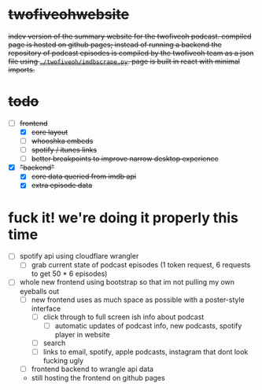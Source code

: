 # ~~twofiveohwebsite~~

~~indev version of the summary website for the twofiveoh podcast. compiled page is hosted on github pages; instead of running a backend the repository of podcast episodes is compiled by the twofiveoh team as a json file using [```./twofiveoh/imdbscrape.py```](https://github.com/uuupah/twofiveoh_website/blob/main/twofiveoh/imdbscrape.py). page is built in react with minimal imports.~~

# ~~todo~~
- [ ] ~~frontend~~
    - [x] ~~core layout~~
    - [ ] ~~whooshka embeds~~
    - [ ] ~~spotify / itunes links~~
    - [ ] ~~better breakpoints to improve narrow desktop experience~~
- [x] ~~"backend"~~
    - [x] ~~core data queried from imdb api~~
    - [x] ~~extra episode data~~

# fuck it! we're doing it properly this time
- [ ] spotify api using cloudflare wrangler
  - [ ] grab current state of podcast episodes (1 token request, 6 requests to get 50 * 6 episodes)
- [ ] whole new frontend using bootstrap so that im not pulling my own eyeballs out
  - [ ] new frontend uses as much space as possible with a poster-style interface
    - [ ] click through to full screen ish info about podcast
      - [ ] automatic updates of podcast info, new podcasts, spotify player in website
    - [ ] search
    - [ ] links to email, spotify, apple podcasts, instagram that dont look fucking ugly
  - [ ] frontend backend to wrangle api data
  - still hosting the frontend on github pages
